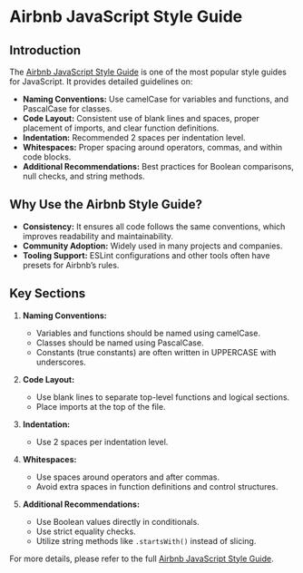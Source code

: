 # Airbnb JavaScript Style Guide

## Introduction

The [Airbnb JavaScript Style Guide](https://github.com/airbnb/javascript) is one of the most popular style guides for JavaScript. It provides detailed guidelines on:

- **Naming Conventions:** Use camelCase for variables and functions, and PascalCase for classes.
- **Code Layout:** Consistent use of blank lines and spaces, proper placement of imports, and clear function definitions.
- **Indentation:** Recommended 2 spaces per indentation level.
- **Whitespaces:** Proper spacing around operators, commas, and within code blocks.
- **Additional Recommendations:** Best practices for Boolean comparisons, null checks, and string methods.

## Why Use the Airbnb Style Guide?

- **Consistency:** It ensures all code follows the same conventions, which improves readability and maintainability.
- **Community Adoption:** Widely used in many projects and companies.
- **Tooling Support:** ESLint configurations and other tools often have presets for Airbnb’s rules.

## Key Sections

1. **Naming Conventions:**

   - Variables and functions should be named using camelCase.
   - Classes should be named using PascalCase.
   - Constants (true constants) are often written in UPPERCASE with underscores.

2. **Code Layout:**

   - Use blank lines to separate top-level functions and logical sections.
   - Place imports at the top of the file.

3. **Indentation:**

   - Use 2 spaces per indentation level.

4. **Whitespaces:**

   - Use spaces around operators and after commas.
   - Avoid extra spaces in function definitions and control structures.

5. **Additional Recommendations:**
   - Use Boolean values directly in conditionals.
   - Use strict equality checks.
   - Utilize string methods like `.startsWith()` instead of slicing.

For more details, please refer to the full [Airbnb JavaScript Style Guide](https://github.com/airbnb/javascript).
